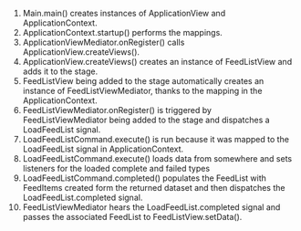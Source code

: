 1. Main.main() creates instances of ApplicationView and ApplicationContext.
2. ApplicationContext.startup() performs the mappings.
3. ApplicationViewMediator.onRegister() calls ApplicationView.createViews().
4. ApplicationView.createViews() creates an instance of FeedListView and adds it to the stage.
5. FeedListView being added to the stage automatically creates an instance of FeedListViewMediator, thanks to the mapping in the ApplicationContext.
6. FeedListViewMediator.onRegister() is triggered by FeedListViewMediator being added to the stage and dispatches a LoadFeedList signal.
7. LoadFeedListCommand.execute() is run because it was mapped to the LoadFeedList signal in ApplicationContext.
8. LoadFeedListCommand.execute() loads data from somewhere and sets listeners for the loaded complete and failed types
9. LoadFeedListCommand.completed() populates the FeedList with FeedItems created form the returned dataset and then dispatches the LoadFeedList.completed signal.
10. FeedListViewMediator hears the LoadFeedList.completed signal and passes the associated FeedList to FeedListView.setData().